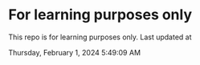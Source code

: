 # For learning purposes only
This repo is for learning purposes only.
Last updated at

Thursday, February 1, 2024 5:49:09 AM

